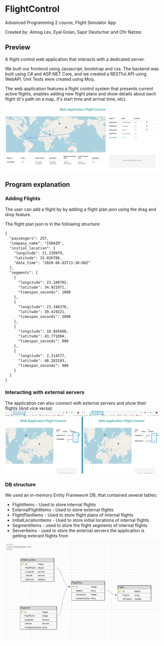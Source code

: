 # FlightControl
Advanced Programming 2 course, Flight Simulator App

Created by: Almog Lev, Eyal Golan, Sapir Deutscher and Ofir Netzer.

## Preview

A flight control web application that interacts with a dedicated server. 

We built our frontend using Javascript, bootstrap and css. The backend was built using C# and ASP.NET Core, and we created a RESTful API using WebAPI. Unit Tests were created using Moq.

The web application features a flight control system that presents current active flights, enables adding new flight plans and show details about each flight (it's path on a map, it's start time and arrival time, etc). 

![WebApplicationFlightControl](img/WebApplicationFlightControl.JPG)

## Program explanation

### Adding Flights

The user can add a flight by by adding a flight plan json using the drag and drop feature.

The flight plan json is in the following structure:
```
{
  "passengers": 257,
  "company_name": "ISRAIR",
  "initial_location": {
    "longitude": 21.239979,
    "latitude": 32.026706,
    "date_time": "2020-06-03T13:30:00Z"
  },
  "segments": [
    {
      "longitude": 23.240702,
      "latitude": 34.921971,
      "timespan_seconds": 1000
    },
    {
      "longitude": 21.346370,
      "latitude": 39.419221,
      "timespan_seconds": 2000
    },
    {
      "longitude": 10.845660,
      "latitude": 43.771094,
      "timespan_seconds": 800
    },
    {
      "longitude": 2.314577,
      "latitude": 48.283193,
      "timespan_seconds": 900
    }
  ]
}
```
### Interacting with external servers

The application can also connect with external servers and show their flights (And vice versa):
![InteractingWithExternalServers](img/InteractingWithExternalServers.jpg)

### DB structure

We used an in-memory Entity Framework DB, that contained several tables: 
* FlightItems - Used to store internal flights
* ExternalFlightItems - Used to store external flights
* FlightPlanItems - Used to store flight plans of internal flights
* InitialLocationItems - Used to store initial locations of internal flights
* SegmentItems - used to store the flight segments of internal flights
* ServerItems - used to store the external servers the application is getting exteranl flights from

![DBStructure](img/dbStructure.jpg)
